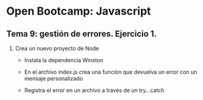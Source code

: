 # Open Bootcamp: Javascript

## Tema 9: gestión de errores. Ejercicio 1.

1. Crea un nuevo proyecto de Node

   - Instala la dependencia Winston

   - En el archivo index.js crea una función que devuelva un error con un mensaje personalizado

   - Registra el error en un archivo a través de un try...catch
